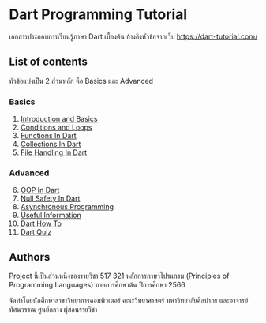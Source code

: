 # Dart Programming Tutorial 

เอกสารประกอบการเรียนรู้ภาษา Dart เบื้องต้น
อ้างอิงหัวข้อจากเว็บ https://dart-tutorial.com/ 

## List of contents

หัวข้อแบ่งเป็น 2 ส่วนหลัก คือ Basics และ Advanced

### Basics
  1. [Introduction and Basics](https://github.com/soonklang/dart-tutorial/tree/main/1.%20Introduction%20and%20Basics)<br>
  2. [Conditions and Loops](https://github.com/soonklang/dart-tutorial/tree/main/2.%20Conditions%20and%20loops)<br>
  3. [Functions In Dart](https://github.com/soonklang/dart-tutorial/tree/main/3.Functions%20In%20Dart)<br>
  4. [Collections In Dart](https://github.com/soonklang/dart-tutorial/tree/main/4.%20Collections%20In%20Dart)
  5. [File Handling In Dart](https://github.com/soonklang/dart-tutorial/tree/main/5.%20File%20Handling%20In%20Dart)<br>

### Advanced
  6. [OOP In Dart](https://github.com/soonklang/dart-tutorial/blob/main/6.%20OOP%20In%20Dart/README.md)<br>
  7. [Null Safety In Dart](https://github.com/soonklang/dart-tutorial/tree/main/7.%20Null%20Safety%20In%20Dart%20)<br>
  8. [Asynchronous Programming](https://github.com/soonklang/dart-tutorial/tree/main/8.%20Asynchronous%20Programming)<br>
  9. [Useful Information](https://github.com/soonklang/dart-tutorial/tree/main/9.%20Useful%20Information)<br>
  10. [Dart How To](https://github.com/soonklang/dart-tutorial/tree/main/10.%20Dart%20How%20to)<br>
  11. [Dart Quiz](https://forms.microsoft.com/r/MzsXeeLLkt?origin=lprLink)<br>

## Authors

Project นี้เป็นส่วนหนึ่งของรายวิชา 517 321 หลักการภาษาโปรแกรม (Principles of Programming Languages)
ภาคการศึกษาต้น ปีการศึกษา 2566

จัดทำโดยนักศึกษาสาขาวิทยาการคอมพิวเตอร์ คณะวิทยาศาสตร์ มหาวิทยาลัยศิลปากร 
และอาจารย์ทัศนวรรณ ศูนย์กลาง ผู้สอนรายวิชา

